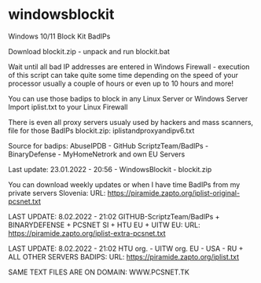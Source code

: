 # windowsblockit
Windows 10/11 Block Kit BadIPs 

Download blockit.zip - unpack and run blockit.bat

Wait until all bad IP addresses are entered in Windows Firewall - execution of this script can take quite some time depending on the speed of your processor usually a couple of hours or even up to 10 hours and more!

You can use those badips to block in any Linux Server or Windows Server
Import iplist.txt to your Linux Firewall

There is even all proxy servers usualy used by hackers and mass scanners, file for those BadIPs blockit.zip:  iplistandproxyandipv6.txt

Source for badips: AbuseIPDB - GitHub ScriptzTeam/BadIPs - BinaryDefense - MyHomeNetrork and own EU Servers

Last update: 23.01.2022 - 20:56 - WindowsBlockit - blockit.zip


You can download weekly updates or when I have time BadIPs from my private servers Slovenia:
URL: https://piramide.zapto.org/iplist-original-pcsnet.txt

LAST UPDATE: 8.02.2022 - 21:02
GITHUB-ScriptzTeam/BadIPs + BINARYDEFENSE + PCSNET SI + HTU EU + UITW EU:
URL: https://piramide.zapto.org/iplist-extra-pcsnet.txt

LAST UPDATE: 8.02.2022 - 21:02
HTU org. - UITW org. EU - USA - RU + ALL OTHER SERVERS BADIPS:
URL: https://piramide.zapto.org/iplist.txt

SAME TEXT FILES ARE ON DOMAIN: WWW.PCSNET.TK


